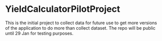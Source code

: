 # YieldCalculatorPilotProject
This is the initial project to collect data for future use to get more versions of the application to do more than collect dataset. The repo will be public until 29 Jan for testing purposes. 
